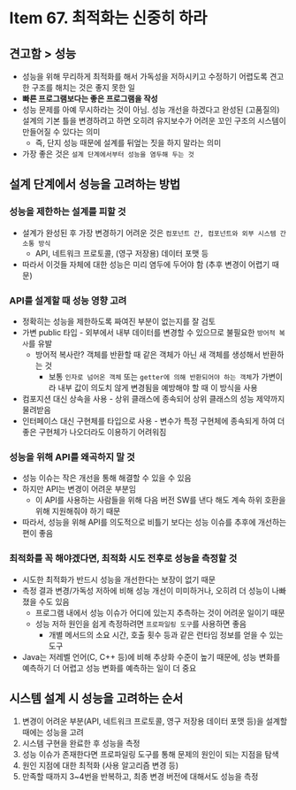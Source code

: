 # Item 67. 최적화는 신중히 하라

## 견고함 > 성능

- 성능을 위해 무리하게 최적화를 해서 가독성을 저하시키고 수정하기 어렵도록 견고한 구조를 해치는 것은 좋지 못한 일
- **빠른 프로그램보다는 좋은 프로그램을 작성**
- 성능 문제를 아예 무시하라는 것이 아님. 성능 개선을 하겠다고 완성된 (고품질의) 설계의 기본 틀을 변경하려고 하면 오히려 유지보수가 어려운 꼬인 구조의 시스템이 만들어질 수 있다는 의미
    - 즉, 단지 성능 때문에 설계를 뒤엎는 짓을 하지 말라는 의미
- 가장 좋은 것은 `설계 단계에서부터 성능을 염두해 두는 것`

## 설계 단계에서 성능을 고려하는 방법

### 성능을 제한하는 설계를 피할 것

- 설계가 완성된 후 가장 변경하기 어려운 것은 `컴포넌트 간, 컴포넌트와 외부 시스템 간 소통 방식`
    - API, 네트워크 프로토콜, (영구 저장용) 데이터 포맷 등
- 따라서 이것들 자체에 대한 성능은 미리 염두에 두어야 함 (추후 변경이 어렵기 때문)

### API를 설계할 때 성능 영향 고려

- 정확히는 성능을 제한하도록 짜여진 부분이 없는지를 잘 검토
- 가변 public 타입 - 외부에서 내부 데이터를 변경할 수 있으므로 불필요한 `방어적 복사`를 유발
    - 방어적 복사란? 객체를 반환할 때 같은 객체가 아닌 새 객체를 생성해서 반환하는 것
        - 보통 `인자로 넘어온 객체` 또는 `getter에 의해 반환되어야 하는 객체`가 가변이라 내부 값이 의도치 않게 변경됨을 예방해야 할 때 이 방식을 사용
- 컴포지션 대신 상속을 사용 - 상위 클래스에 종속되어 상위 클래스의 성능 제약까지 물려받음
- 인터페이스 대신 구현체를 타입으로 사용 - 변수가 특정 구현체에 종속되게 하여 더 좋은 구현체가 나오더라도 이용하기 어려워짐

### 성능을 위해 API를 왜곡하지 말 것

- 성능 이슈는 작은 개선을 통해 해결할 수 있을 수 있음
- 하지만 API는 변경이 어려운 부분임
    - 이 API를 사용하는 사람들을 위해 다음 버전 SW를 낸다 해도 계속 하위 호환을 위해 지원해줘야 하기 때문
- 따라서, 성능을 위해 API를 의도적으로 비틀기 보다는 성능 이슈를 추후에 개선하는 편이 좋음

### 최적화를 꼭 해야겠다면, 최적화 시도 전후로 성능을 측정할 것

- 시도한 최적화가 반드시 성능을 개선한다는 보장이 없기 때문
- 측정 결과 변경/가독성 저하에 비해 성능 개선이 미미하거나, 오히려 더 성능이 나빠졌을 수도 있음
    - 프로그램 내에서 성능 이슈가 어디에 있는지 추측하는 것이 어려운 일이기 때문
    - 성능 저하 원인을 쉽게 측정하려면 `프로파일링 도구`를 사용하면 좋음
        - 개별 메서드의 소요 시간, 호출 횟수 등과 같은 런타임 정보를 얻을 수 있는 도구
- Java는 저레벨 언어(C, C++ 등)에 비해 추상화 수준이 높기 때문에, 성능 변화를 예측하기 더 어렵고 성능 변화를 예측하는 일이 더 중요

## 시스템 설계 시 성능을 고려하는 순서

1. 변경이 어려운 부분(API, 네트워크 프로토콜, 영구 저장용 데이터 포맷 등)을 설계할 때에는 성능을 고려
2. 시스템 구현을 완료한 후 성능을 측정
3. 성능 이슈가 존재한다면 프로파일링 도구를 통해 문제의 원인이 되는 지점을 탐색
4. 원인 지점에 대한 최적화 (사용 알고리즘 변경 등)
5. 만족할 때까지 3~4번을 반복하고, 최종 변경 버전에 대해서도 성능을 측정
